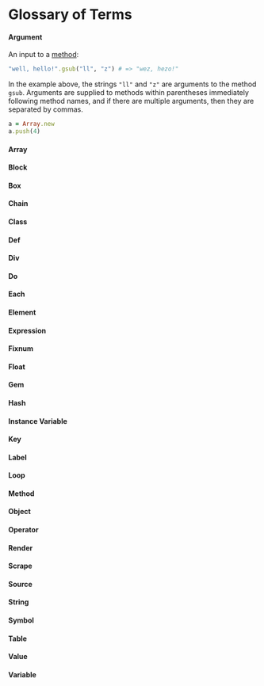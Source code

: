 # Glossary of Terms

#### Argument

An input to a [method](#method):

```ruby
"well, hello!".gsub("ll", "z") # => "wez, hezo!"
```

In the example above, the strings `"ll"` and `"z"` are arguments to the method `gsub`. Arguments are supplied to methods within parentheses immediately following method names, and if there are multiple arguments, then they are separated by commas.

```ruby
a = Array.new
a.push(4)
```

#### Array

#### Block

#### Box

#### Chain

#### Class

#### Def

#### Div

#### Do

#### Each

#### Element

#### Expression

#### Fixnum

#### Float

#### Gem

#### Hash

#### Instance Variable

#### Key

#### Label

#### Loop

#### Method

#### Object

#### Operator

#### Render

#### Scrape

#### Source

#### String

#### Symbol

#### Table

#### Value

#### Variable
